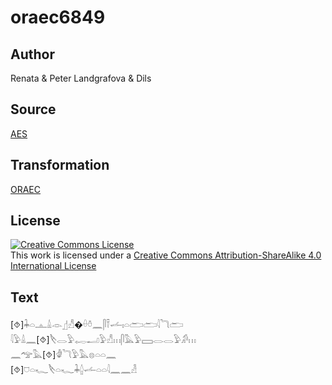 # oraec6849

## Author

Renata & Peter Landgrafova & Dils

## Source

[AES](https://github.com/simondschweitzer/aes)

## Transformation

[ORAEC](https://oraec.github.io/)

## License

<a rel="license" href="http://creativecommons.org/licenses/by-sa/4.0/"><img alt="Creative Commons License" style="border-width:0" src="https://i.creativecommons.org/l/by-sa/4.0/88x31.png" /></a><br />This work is licensed under a <a rel="license" href="http://creativecommons.org/licenses/by-sa/4.0/">Creative Commons Attribution-ShareAlike 4.0 International License</a>

## Text

[⯑]𓇓𓏏𓊵𓏙𓁹𓊨𓀭�𓏐𓏊𓈖𓋴𓍋𓌡𓏤𓏏𓂧𓂧𓇋𓆓𓂧<br>
𓇋𓅱𓏙𓈖[⯑]𓌸𓂋𓅱𓉻𓂝𓅱𓀭𓏥𓋴𓅓𓅱𓈙𓂋𓂋𓅱𓀔𓏥<br>
𓈖𓅠𓅓[⯑]𓁒𓆓𓅱𓅓𓊖𓏏𓏏𓈖<br>
[⯑]𓈞𓏏𓆑𓌸𓏏𓆑𓇓𓐬𓌡𓏏𓏏𓇋𓈖𓈖𓁐<br>
